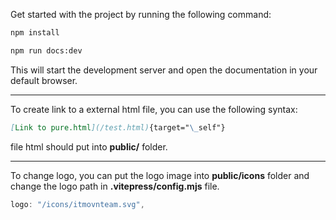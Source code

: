 Get started with the project by running the following command:

```bash
npm install
```

```bash
npm run docs:dev
```

This will start the development server and open the documentation in your default browser.

---

To create link to a external html file, you can use the following syntax:

```md
[Link to pure.html](/test.html){target="\_self"}
```

file html should put into **public/** folder.

---

To change logo, you can put the logo image into **public/icons** folder and change the logo path in **.vitepress/config.mjs** file.

```js
logo: "/icons/itmovnteam.svg",
```
